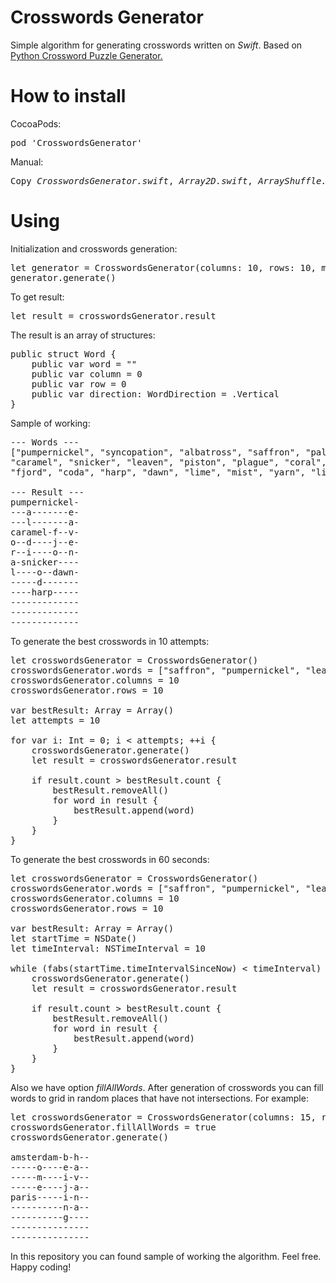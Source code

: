 # Crosswords Generator

Simple algorithm for generating crosswords written on <i>Swift</i>. Based on <a href="http://bryanhelmig.com/python-crossword-puzzle-generator/"> Python Crossword Puzzle Generator.</a>

# How to install

CocoaPods:

<pre>
pod 'CrosswordsGenerator'
</pre>

Manual:

<pre>
Copy <i>CrosswordsGenerator.swift</i>, <i>Array2D.swift</i>, <i>ArrayShuffle.swift</i> files to your project.
</pre>

# Using

Initialization and crosswords generation:

<pre>
let generator = CrosswordsGenerator(columns: 10, rows: 10, maxLoops: 2000, words: ["saffron", "pumpernickel", "leaven", "coda", "paladin", "syncopation", "albatross", "harp", "piston", "caramel", "coral", "dawn", "pitch", "fjord", "lip", "lime", "mist", "plague", "yarn", "snicker"])
generator.generate()
</pre>

To get result:

<pre>
let result = crosswordsGenerator.result
</pre>

The result is an array of structures:
<pre>
public struct Word {
	public var word = ""
	public var column = 0
	public var row = 0
	public var direction: WordDirection = .Vertical
}
</pre>

Sample of working:

<pre>
--- Words ---
["pumpernickel", "syncopation", "albatross", "saffron", "paladin",
"caramel", "snicker", "leaven", "piston", "plague", "coral", "pitch",
"fjord", "coda", "harp", "dawn", "lime", "mist", "yarn", "lip"]

--- Result ---
pumpernickel-
---a-------e-
---l-------a-
caramel-f--v-
o--d----j--e-
r--i----o--n-
a-snicker----
l----o--dawn-
-----d-------
----harp-----
-------------
-------------
-------------
</pre>

To generate the best crosswords in 10 attempts:

<pre>
let crosswordsGenerator = CrosswordsGenerator()
crosswordsGenerator.words = ["saffron", "pumpernickel", "leaven", "coda", "paladin", "syncopation", "albatross", "harp", "piston", "caramel", "coral", "dawn", "pitch", "fjord", "lip", "lime", "mist", "plague", "yarn", "snicker"]
crosswordsGenerator.columns = 10
crosswordsGenerator.rows = 10
	
var bestResult: Array<CrosswordsGenerator.Word> = Array()
let attempts = 10
		
for var i: Int = 0; i < attempts; ++i {
	crosswordsGenerator.generate()
	let result = crosswordsGenerator.result
			
	if result.count > bestResult.count {
		bestResult.removeAll()
		for word in result {
			bestResult.append(word)
		}
	}
}
</pre>

To generate the best crosswords in 60 seconds:

<pre>
let crosswordsGenerator = CrosswordsGenerator()
crosswordsGenerator.words = ["saffron", "pumpernickel", "leaven", "coda", "paladin", "syncopation", "albatross", "harp", "piston", "caramel", "coral", "dawn", "pitch", "fjord", "lip", "lime", "mist", "plague", "yarn", "snicker"]
crosswordsGenerator.columns = 10
crosswordsGenerator.rows = 10
		
var bestResult: Array<CrosswordsGenerator.Word> = Array()
let startTime = NSDate()
let timeInterval: NSTimeInterval = 10
		
while (fabs(startTime.timeIntervalSinceNow) < timeInterval) {
	crosswordsGenerator.generate()
	let result = crosswordsGenerator.result
			
	if result.count > bestResult.count {
		bestResult.removeAll()
		for word in result {
			bestResult.append(word)
		}
	}
}
</pre>

Also we have option <i>fillAllWords</i>. After generation of crosswords you can fill words to grid in random places that have not intersections. For example:

<pre>
let crosswordsGenerator = CrosswordsGenerator(columns: 15, rows: 15, words: ["beijing", "havana", "rome", "paris", "amsterdam"])
crosswordsGenerator.fillAllWords = true
crosswordsGenerator.generate()

amsterdam-b-h--
-----o----e-a--
-----m----i-v--
-----e----j-a--
paris-----i-n--
----------n-a--
----------g----
---------------
---------------
</pre>

In this repository you can found sample of working the algorithm. Feel free. Happy coding! 
